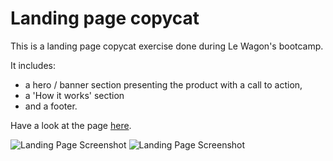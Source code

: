 # Landing page copycat

This is a landing page copycat exercise done during Le Wagon's bootcamp.

It includes:
- a hero / banner section presenting the product with a call to action,
- a 'How it works' section
- and a footer.

Have a look at the page [here](https://margaux-m.github.io/landing).

![Landing Page Screenshot](/medium-article-1.png "Landing Page Screenshot")
![Landing Page Screenshot](/medium-article-2.png "Landing Page Screenshot")
